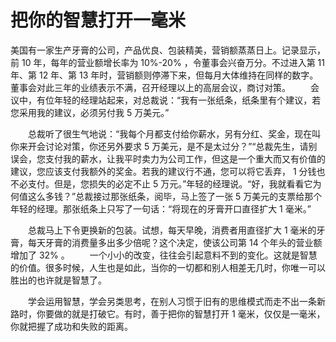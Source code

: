 # 把你的智慧打开一毫米  

  美国有一家生产牙膏的公司，产品优良、包装精美，营销额蒸蒸日上。记录显示，前 10 年，每年的营业额增长率为 10%-20% ，令董事会兴奋万分。不过进入第 11 年、第 12 年、第 13 年时，营销额则停滞下来，但每月大体维持在同样的数字。董事会对此三年的业绩表示不满，召开经理以上的高层会议，商讨对策。 
　　会议中，有位年轻的经理站起来，对总裁说：“我有一张纸条，纸条里有个建议，若您采用我的建议，必须另付我 5 万美元。”

　　总裁听了很生气地说：“我每个月都支付给你薪水，另有分红、奖金，现在叫你来开会讨论对策，你还另外要求 5 万美元，是不是太过分？”“总裁先生，请别误会，您支付我的薪水，让我平时卖力为公司工作，但这是一个重大而又有价值的建议，您应该支付我额外的奖金。若我的建议行不通，您可以将它丢弃， 1 分钱也不必支付。但是，您损失的必定不止 5 万元。”年轻的经理说。“好，我就看看它为何值这么多钱？”总裁接过那张纸条，阅毕，马上签了一张 5 万美元的支票给那个年轻的经理。那张纸条上只写了一句话：“将现在的牙膏开口直径扩大 1 毫米。”

　　总裁马上下令更换新的包装。试想，每天早晚，消费者用直径扩大 1 毫米的牙膏，每天牙膏的消费量多出多少倍呢？这个决定，使该公司第 14 个年头的营业额增加了 32% 。 
　　一个小小的改变，往往会引起意料不到的变化。这就是智慧的价值。很多时候，人生也是如此，当你的一切都和别人相差无几时，你唯一可以胜出的也许就是智慧了。

　　学会运用智慧，学会另类思考，在别人习惯于旧有的思维模式而走不出一条新路时，你要做的就是打破它。有时，善于把你的智慧打开 1 毫米，仅仅是一毫米，你就把握了成功和失败的距离。
  